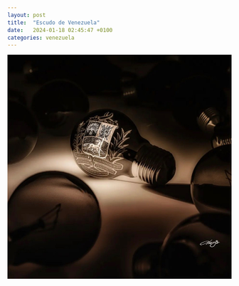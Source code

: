 ```yaml
---
layout: post
title:  "Escudo de Venezuela"
date:   2024-01-18 02:45:47 +0100
categories: venezuela 
---
```


![image](/assets/images/escudo_vzla.jpeg)

